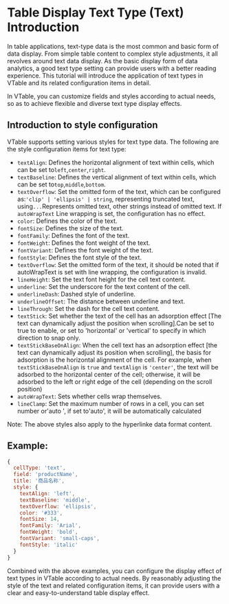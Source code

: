 # Table Display Text Type (Text) Introduction

In table applications, text-type data is the most common and basic form of data display. From simple table content to complex style adjustments, it all revolves around text data display. As the basic display form of data analytics, a good text type setting can provide users with a better reading experience. This tutorial will introduce the application of text types in VTable and its related configuration items in detail.

In VTable, you can customize fields and styles according to actual needs, so as to achieve flexible and diverse text type display effects.

## Introduction to style configuration

VTable supports setting various styles for text type data. The following are the style configuration items for text type:

- `textAlign`: Defines the horizontal alignment of text within cells, which can be set to`left`,`center`,`right`.
- `textBaseline`: Defines the vertical alignment of text within cells, which can be set to`top`,`middle`,`bottom`.
- `textOverflow`: Set the omitted form of the text, which can be configured as:`'clip' | 'ellipsis' | string`, representing truncated text, using`...`Represents omitted text, other strings instead of omitted text. If `autoWrapText` Line wrapping is set, the configuration has no effect.
- `color`: Defines the color of the text.
- `fontSize`: Defines the size of the text.
- `fontFamily`: Defines the font of the text.
- `fontWeight`: Defines the font weight of the text.
- `fontVariant`: Defines the font weight of the text.
- `fontStyle`: Defines the font style of the text.
- `textOverflow`: Set the omitted form of the text, it should be noted that if autoWrapText is set with line wrapping, the configuration is invalid.
- `lineHeight`: Set the text font height for the cell text content.
- `underline`: Set the underscore for the text content of the cell.
- `underlineDash`: Dashed style of underline.
- `underlineOffset`: The distance between underline and text.
- `lineThrough`: Set the dash for the cell text content.
- `textStick`: Set whether the text of the cell has an adsorption effect \[The text can dynamically adjust the position when scrolling].Can be set to true to enable, or set to 'horizontal' or 'vertical' to specify in which direction to snap only.
- `textStickBaseOnAlign`: When the cell text has an adsorption effect [the text can dynamically adjust its position when scrolling], the basis for adsorption is the horizontal alignment of the cell. For example, when `textStickBaseOnAlign` is `true` and `textAlign` is `'center'`, the text will be adsorbed to the horizontal center of the cell; otherwise, it will be adsorbed to the left or right edge of the cell (depending on the scroll position)
- `autoWrapText`: Sets whether cells wrap themselves.
- `lineClamp`: Set the maximum number of rows in a cell, you can set number or'auto ', if set to'auto', it will be automatically calculated

Note: The above styles also apply to the hyperlinke data format content.

## Example:

```javascript livedemo
{
  cellType: 'text',
  field: 'productName',
  title: '商品名称',
  style: {
    textAlign: 'left',
    textBaseline: 'middle',
    textOverflow: 'ellipsis',
    color: '#333',
    fontSize: 14,
    fontFamily: 'Arial',
    fontWeight: 'bold',
    fontVariant: 'small-caps',
    fontStyle: 'italic'
  }
}
```

Combined with the above examples, you can configure the display effect of text types in VTable according to actual needs. By reasonably adjusting the style of the text and related configuration items, it can provide users with a clear and easy-to-understand table display effect.
